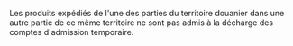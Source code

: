 Les produits expédiés de l'une des parties du
territoire douanier dans une autre partie de ce même territoire ne sont
pas admis à la décharge des comptes d'admission temporaire.